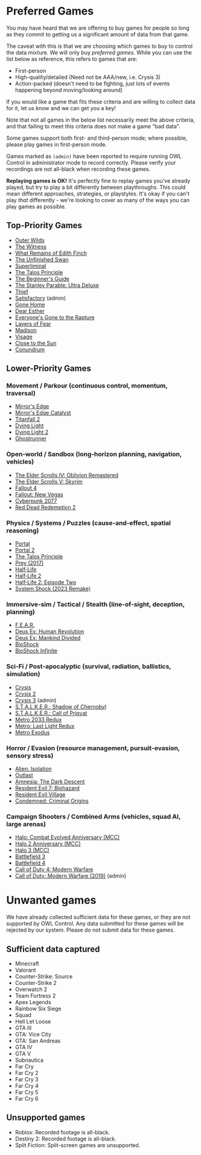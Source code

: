 # Preferred Games

You may have heard that we are offering to buy games for people so long as they commit to getting us a significant amount of data from that game.

The caveat with this is that we are choosing which games to buy to control the data mixture. We will only buy _preferred games_. While you can use the list below as reference, this refers to games that are:

- First-person
- High-quality/detailed (Need not be AAA/new, i.e. Crysis 3)
- Action-packed (doesn't need to be fighting, just lots of events happening beyond moving/looking around)

If you would like a game that fits these criteria and are willing to collect data for it, let us know and we can get you a key!

Note that not all games in the below list necessarily meet the above criteria, and that failing to meet this criteria does not make a game "bad data".

Some games support both first- and third-person mode; where possible, please play games in first-person mode.

Games marked as `(admin)` have been reported to require running OWL Control in administrator mode to record correctly. Please verify your recordings are not all-black when recording these games.

**Replaying games is OK!** It's perfectly fine to replay games you've already played, but try to play a bit differently between playthroughs. This could mean different approaches, strategies, or playstyles. It's okay if you can't play _that_ differently - we're looking to cover as many of the ways you can play games as possible.

## Top-Priority Games

- [Outer Wilds](https://store.steampowered.com/app/753640/Outer_Wilds/)
- [The Witness](https://store.steampowered.com/app/210970/The_Witness/)
- [What Remains of Edith Finch](https://store.steampowered.com/app/501300/What_Remains_of_Edith_Finch/)
- [The Unfinished Swan](https://store.steampowered.com/app/1206430/The_Unfinished_Swan/)
- [Superliminal](https://store.steampowered.com/app/1049410/Superliminal/)
- [The Talos Principle](https://store.steampowered.com/app/257510/The_Talos_Principle/)
- [The Beginner's Guide](https://store.steampowered.com/app/303210/The_Beginners_Guide/)
- [The Stanley Parable: Ultra Deluxe](https://store.steampowered.com/app/1703340/The_Stanley_Parable_Ultra_Deluxe/)
- [Thief](https://store.steampowered.com/app/239160/Thief/)
- [Satisfactory](https://store.steampowered.com/app/526870/Satisfactory/) (admin)
- [Gone Home](https://store.steampowered.com/app/232430/Gone_Home/)
- [Dear Esther](https://store.steampowered.com/app/203810/Dear_Esther_Landmark_Edition/)
- [Everyone's Gone to the Rapture](https://store.steampowered.com/app/417880/Everybodys_Gone_to_the_Rapture/)
- [Layers of Fear](https://store.steampowered.com/app/391720/Layers_of_Fear/)
- [Madison](https://store.steampowered.com/app/1670870/MADiSON/)
- [Visage](https://store.steampowered.com/app/594330/Visage/)
- [Close to the Sun](https://store.steampowered.com/app/968870/Close_to_the_Sun/)
- [Conundrum](https://store.steampowered.com/app/1744140/Conundrum/)

## Lower-Priority Games

### Movement / Parkour (continuous control, momentum, traversal)

- [Mirror's Edge](https://store.steampowered.com/app/17410/Mirrors_Edge/)
- [Mirror's Edge Catalyst](https://store.steampowered.com/app/1233570/Mirrors_Edge_Catalyst/)
- [Titanfall 2](https://store.steampowered.com/app/1237970/Titanfall_2/)
- [Dying Light](https://store.steampowered.com/app/239140/Dying_Light/)
- [Dying Light 2](https://store.steampowered.com/app/534380/Dying_Light_2_Stay_Human/)
- [Ghostrunner](https://store.steampowered.com/app/1139900/Ghostrunner/)

### Open‑world / Sandbox (long‑horizon planning, navigation, vehicles)

- [The Elder Scrolls IV: Oblivion Remastered](https://store.steampowered.com/app/2623190/The_Elder_Scrolls_IV_Oblivion_Remastered/)
- [The Elder Scrolls V: Skyrim](https://store.steampowered.com/app/489830/The_Elder_Scrolls_V_Skyrim_Special_Edition/)
- [Fallout 4](https://store.steampowered.com/app/377160/Fallout_4/)
- [Fallout: New Vegas](https://store.steampowered.com/app/22380/Fallout_New_Vegas/)
- [Cyberpunk 2077](https://store.steampowered.com/app/1091500/Cyberpunk_2077/)
- [Red Dead Redemption 2](https://store.steampowered.com/app/1174180/Red_Dead_Redemption_2/)

### Physics / Systems / Puzzles (cause‑and‑effect, spatial reasoning)

- [Portal](https://store.steampowered.com/app/400/Portal/)
- [Portal 2](https://store.steampowered.com/app/620/Portal_2/)
- [The Talos Principle](https://store.steampowered.com/app/257510/The_Talos_Principle/)
- [Prey (2017)](https://store.steampowered.com/app/480490/Prey/)
- [Half‑Life](https://store.steampowered.com/app/70/HalfLife/)
- [Half‑Life 2](https://store.steampowered.com/app/220/HalfLife_2/)
- [Half‑Life 2: Episode Two](https://store.steampowered.com/app/420/HalfLife_2_Episode_Two/)
- [System Shock (2023 Remake)](https://store.steampowered.com/app/482400/System_Shock/)

### Immersive‑sim / Tactical / Stealth (line‑of‑sight, deception, planning)

- [F.E.A.R.](https://store.steampowered.com/app/21090/FEAR/)
- [Deus Ex: Human Revolution](https://store.steampowered.com/app/238010/Deus_Ex_Human_Revolution__Directors_Cut/)
- [Deus Ex: Mankind Divided](https://store.steampowered.com/app/337000/Deus_Ex_Mankind_Divided/)
- [BioShock](https://store.steampowered.com/app/7670/BioShock/)
- [BioShock Infinite](https://store.steampowered.com/app/8870/BioShock_Infinite/)

### Sci‑Fi / Post‑apocalyptic (survival, radiation, ballistics, simulation)

- [Crysis](https://store.steampowered.com/app/17300/Crysis/)
- [Crysis 2](https://store.steampowered.com/app/108800/Crysis_2__Maximum_Edition/)
- [Crysis 3](https://store.steampowered.com/app/2096610/Crysis_3_Remastered/) (admin)
- [S.T.A.L.K.E.R.: Shadow of Chernobyl](https://store.steampowered.com/app/4500/STALKER_Shadow_of_Chernobyl/)
- [S.T.A.L.K.E.R.: Call of Pripyat](https://store.steampowered.com/app/41700/STALKER_Call_of_Pripyat/)
- [Metro 2033 Redux](https://store.steampowered.com/app/286690/Metro_2033_Redux/)
- [Metro: Last Light Redux](https://store.steampowered.com/app/287390/Metro_Last_Light_Redux/)
- [Metro Exodus](https://store.steampowered.com/app/412020/Metro_Exodus/)

### Horror / Evasion (resource management, pursuit‑evasion, sensory stress)

- [Alien: Isolation](https://store.steampowered.com/app/214490/Alien_Isolation/)
- [Outlast](https://store.steampowered.com/app/238320/Outlast/)
- [Amnesia: The Dark Descent](https://store.steampowered.com/app/57300/Amnesia_The_Dark_Descent/)
- [Resident Evil 7: Biohazard](https://store.steampowered.com/app/418370/RESIDENT_EVIL_7_biohazard/)
- [Resident Evil Village](https://store.steampowered.com/app/1196590/Resident_Evil_Village/)
- [Condemned: Criminal Origins](https://store.steampowered.com/app/4720/Condemned_Criminal_Origins/)

### Campaign Shooters / Combined Arms (vehicles, squad AI, large arenas)

- [Halo: Combat Evolved Anniversary (MCC)](https://store.steampowered.com/app/976730/Halo_The_Master_Chief_Collection/)
- [Halo 2 Anniversary (MCC)](https://store.steampowered.com/app/976730/Halo_The_Master_Chief_Collection/)
- [Halo 3 (MCC)](https://store.steampowered.com/app/976730/Halo_The_Master_Chief_Collection/)
- [Battlefield 3](https://store.steampowered.com/app/1238820/Battlefield_3/)
- [Battlefield 4](https://store.steampowered.com/app/1238860/Battlefield_4/)
- [Call of Duty 4: Modern Warfare](https://store.steampowered.com/app/7940/Call_of_Duty_4_Modern_Warfare/)
- [Call of Duty: Modern Warfare (2019)](https://store.steampowered.com/app/2000950/Call_of_Duty_Modern_Warfare/) (admin)

# Unwanted games

<!-- This list is sourced from `crates/constants/src/unsupported_games.json`. If you update that file, please run `cargo run -p update-unsupported-games` to update this list. -->

We have already collected sufficient data for these games, or they are not supported by OWL Control.
Any data submitted for these games will be rejected by our system.
Please do not submit data for these games.

## Sufficient data captured

- Minecraft
- Valorant
- Counter-Strike: Source
- Counter-Strike 2
- Overwatch 2
- Team Fortress 2
- Apex Legends
- Rainbow Six Siege
- Squad
- Hell Let Loose
- GTA III
- GTA: Vice City
- GTA: San Andreas
- GTA IV
- GTA V
- Subnautica
- Far Cry
- Far Cry 2
- Far Cry 3
- Far Cry 4
- Far Cry 5
- Far Cry 6

## Unsupported games

- Roblox: Recorded footage is all-black.
- Destiny 2: Recorded footage is all-black.
- Split Fiction: Split-screen games are unsupported.
